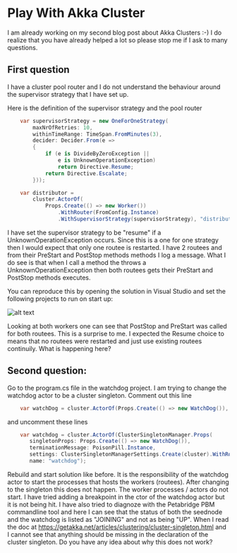 # Play With Akka Cluster

I am already working on my second blog post about Akka Clusters :-) I do realize that you have already helped a lot so please stop me if I ask to many questions. 

## First question
I have a cluster pool router and I do not understand the behaviour around the supervisor strategy that I have set up.

Here is the definition of the supervisor strategy and the pool router

```csharp
    var supervisorStrategy = new OneForOneStrategy(
        maxNrOfRetries: 10,
        withinTimeRange: TimeSpan.FromMinutes(3),
        decider: Decider.From(e =>
        {
            if (e is DivideByZeroException ||
                e is UnknownOperationException)
                return Directive.Resume;
            return Directive.Escalate;
        }));

    var distributor =
        cluster.ActorOf(
            Props.Create(() => new Worker())
                .WithRouter(FromConfig.Instance)
                .WithSupervisorStrategy(supervisorStrategy), "distributor");
```

I have set the supervisor strategy to be "resume" if a UnknownOperationException occurs. Since this is a one for one strategy then I would expect that only one routee is restarted.  I have 2 routees and from their PreStart and PostStop methods methods I log a message. What I do see is that when I call
a method the throws a UnknownOperationException then both routees gets their PreStart and PostStop methods executes.

You can reproduce this by opening the solution in Visual Studio and set the following projects to run on start up:

![alt text](https://raw.githubusercontent.com/username/projectname/branch/path/to/img.png)

Looking at both workers one can see that PostStop and PreStart was called for both routees. This is a surprise to me. I expected the Resume choice to means that no routees were restarted and just use existing routees continuily. What is happening here?

## Second question:
Go to the program.cs file in the watchdog project. I am trying to change the watchdog actor to be a cluster singleton. Comment out this line

```csharp
    var watchDog = cluster.ActorOf(Props.Create(() => new WatchDog()), "watchdog");
```

and uncomment these lines

```csharp
    var watchdog = cluster.ActorOf(ClusterSingletonManager.Props(
       singletonProps: Props.Create(() => new WatchDog()),
       terminationMessage: PoisonPill.Instance,
       settings: ClusterSingletonManagerSettings.Create(cluster).WithRole("watchdog")),
       name: "watchdog");
```

Rebuild and start solution like before. It is the responsibility of the watchdog actor to start the processes that hosts the workers (routees). After changing to the singleton this does not happen. The worker processes / actors do not start. I have tried adding a breakpoint in the ctor of the watchdog actor but it is not being hit. I have also tried to diagnoze with the Petabridge PBM commandline tool and here I can see that the status of both the seednode and the watchdog is listed as "JOINING" and not as being "UP". When I read the doc at https://getakka.net/articles/clustering/cluster-singleton.html and I cannot see that anything should be missing in the declaration of the cluster singleton. Do you have any idea about why this does not work?


